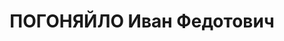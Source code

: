 ---
title: ПОГОНЯЙЛО Иван Федотович
description: "Род. в 1899, Псковская обл., Пустошкинский р-н, дер. Тимоново, русский.\
  \ Военнослужащий \n  Арестован 16.06.1937. Обв. по ст. 58-1\"б\", 58-11 УК РСФСР.\
  \ Приговор: ВК ВС СССР, 30.10.1937 – ВМН. \n  Реабилитирован 17.03.1956"
---